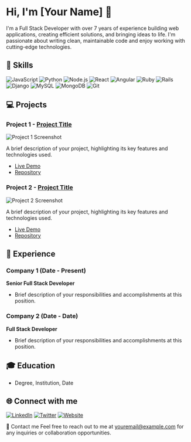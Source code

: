 # Hi, I'm [Your Name] 👋

I'm a Full Stack Developer with over 7 years of experience building web applications, creating efficient solutions, and bringing ideas to life. I'm passionate about writing clean, maintainable code and enjoy working with cutting-edge technologies.

## 🚀 Skills

![JavaScript](https://img.shields.io/badge/JavaScript-blue?style=flat-square&logo=javascript&logoColor=white)
![Python](https://img.shields.io/badge/Python-blue?style=flat-square&logo=python&logoColor=white)
![Node.js](https://img.shields.io/badge/Node.js-blue?style=flat-square&logo=node.js&logoColor=white)
![React](https://img.shields.io/badge/React-blue?style=flat-square&logo=react&logoColor=white)
![Angular](https://img.shields.io/badge/Angular-blue?style=flat-square&logo=angular&logoColor=white)
![Ruby](https://img.shields.io/badge/Ruby-blue?style=flat-square&logo=ruby&logoColor=white)
![Rails](https://img.shields.io/badge/Rails-blue?style=flat-square&logo=ruby-on-rails&logoColor=white)
![Django](https://img.shields.io/badge/Django-blue?style=flat-square&logo=django&logoColor=white)
![MySQL](https://img.shields.io/badge/MySQL-blue?style=flat-square&logo=mysql&logoColor=white)
![MongoDB](https://img.shields.io/badge/MongoDB-blue?style=flat-square&logo=mongodb&logoColor=white)
![Git](https://img.shields.io/badge/Git-blue?style=flat-square&logo=git&logoColor=white)

## 💻 Projects

### Project 1 - [Project Title](https://github.com/yourusername/project1)

![Project 1 Screenshot](path/to/project1-screenshot.png)

A brief description of your project, highlighting its key features and technologies used.

- [Live Demo](https://project1.example.com)
- [Repository](https://github.com/yourusername/project1)

### Project 2 - [Project Title](https://github.com/yourusername/project2)

![Project 2 Screenshot](path/to/project2-screenshot.png)

A brief description of your project, highlighting its key features and technologies used.

- [Live Demo](https://project2.example.com)
- [Repository](https://github.com/yourusername/project2)

## 🌟 Experience

### Company 1 (Date - Present)

**Senior Full Stack Developer**

- Brief description of your responsibilities and accomplishments at this position.

### Company 2 (Date - Date)

**Full Stack Developer**

- Brief description of your responsibilities and accomplishments at this position.

## 🎓 Education

- Degree, Institution, Date

## 🌐 Connect with me

[![LinkedIn](https://img.shields.io/badge/LinkedIn-blue?style=flat-square&logo=linkedin&logoColor=white)](https://www.linkedin.com/in/yourusername/)
[![Twitter](https://img.shields.io/badge/Twitter-blue?style=flat-square&logo=twitter&logoColor=white)](https://twitter.com/yourusername)
[![Website](https://img.shields.io/badge/Website-blue?style=flat-square-square&logo=google-chrome&logoColor=white)](https://yourwebsite.com)

📩 Contact me
Feel free to reach out to me at youremail@example.com for any inquiries or collaboration opportunities.
